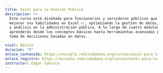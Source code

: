 ```yaml
---
title: Excel para la Gestión Pública
descripcion: >+
  Este curso está diseñado para funcionarios y servidores públicos que desean
  mejorar sus habilidades en Excel 📈, optimizando la gestión de datos, reportes
  y análisis en la administración pública. A lo largo de cuatro módulos,
  aprenderás desde los conceptos básicos hasta herramientas avanzadas para la
  toma de decisiones basadas en datos.

nivel: Básico
duracion: "5"
enlace_contenido: https://escuela.redciudadana.org/cursos/excel-para-la-gestion-publica/
enlace_registro: https://escuela.redciudadana.org/cursos/excel-para-la-gestion-publica/
instructor: Édgar Cabrera
---
```

